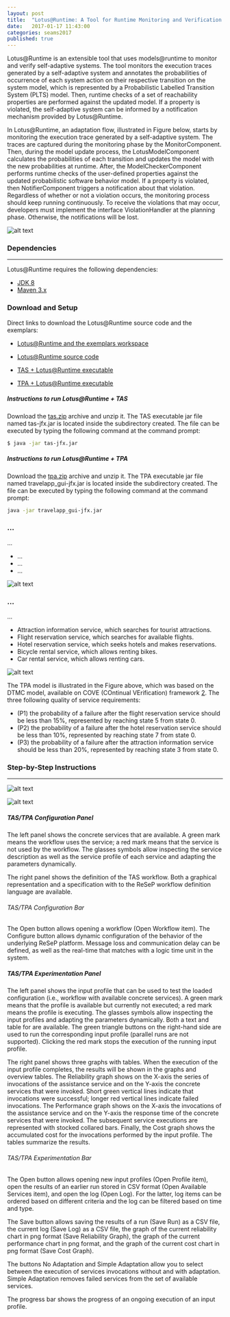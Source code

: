 ```yaml
---
layout: post
title:  "Lotus@Runtime: A Tool for Runtime Monitoring and Verification of Self-adaptive Systems"
date:   2017-01-17 11:43:00
categories: seams2017
published: true
---
```


Lotus@Runtime is an extensible tool that uses models@runtime to monitor and verify self-adaptive systems. The tool monitors the execution traces generated by a self-adaptive system and annotates the probabilities of occurrence of each system action on their respective transition on the system model, which is represented by a Probabilistic Labelled Transition System (PLTS) model. Then, runtime checks of a set of reachability properties are performed against the updated model. If a property is violated, the self-adaptive system can be informed by a notification mechanism provided by Lotus@Runtime.


In Lotus@Runtime, an adaptation flow, illustrated in Figure below, starts by monitoring the execution trace generated by a self-adaptive system. The traces are captured during the monitoring phase by the MonitorComponent. Then, during the model update process, the LotusModelComponent calculates the probabilities of each transition and updates the model with the new probabilities at runtime. After, the ModelCheckerComponent performs runtime checks of the user-defined properties against the updated probabilistic software behavior model. If a property is violated, then NotifierComponent triggers a notification about that violation. Regardless of whether or not a violation occurs, the monitoring process should keep running continuously. To receive the violations that may occur, developers must implement the interface ViolationHandler at the planning phase. Otherwise, the notifications will be lost.

![alt text](https://raw.githubusercontent.com/devfelipemonteiro/lotus-runtime/master/src/main/resources/images/fluxo.png "Lotus@Runtime Adaptation Flow.")


### Dependencies
--------------------------------------
Lotus@Runtime requires the following dependencies:

  - [JDK 8](http://www.oracle.com/technetwork/pt/java/javase/downloads/jdk8-downloads-2133151.html)
  - [Maven 3.x](https://maven.apache.org/)


### Download and Setup
Direct links to download the Lotus@Runtime source code and the exemplars:

  - [Lotus@Runtime and the exemplars workspace](https://www.dropbox.com/s/gdq3nvxru2xnkn1/workspace-exemplar.zip)

  - [Lotus@Runtime source code](https://github.com/devfelipemonteiro/lotus-runtime/archive/master.zip)

  - [TAS + Lotus@Runtime executable](https://www.dropbox.com/s/6bn3a9jti49ujmc/tas.zip)

  - [TPA + Lotus@Runtime executable](https://www.dropbox.com/s/u57ium1j7kvwo71/tpa.zip)


##### Instructions to run Lotus@Runtime + TAS

Download the [tas.zip](https://www.dropbox.com/s/6bn3a9jti49ujmc/tas.zip) archive and unzip it. The TAS executable jar file named tas-jfx.jar is located inside the subdirectory created. The file can be executed by typing the following command at the command prompt:

``` sh
$ java -jar tas-jfx.jar
```


##### Instructions to run Lotus@Runtime + TPA

Download the [tpa.zip](https://www.dropbox.com/s/u57ium1j7kvwo71/tpa.zip) archive and unzip it. The TPA executable jar file named travelapp_gui-jfx.jar is located inside the subdirectory created. The file can be executed by typing the following command at the command prompt:

```sh
java -jar travelapp_gui-jfx.jar
```


### ...

...

- ...
- ...
- ...

![alt text](https://raw.githubusercontent.com/devfelipemonteiro/lotus-runtime/master/src/main/resources/images/tas_model.png "Tele Assistance System Model")


### ...

...

  - Attraction information service, which searches for tourist attractions.
  - Flight reservation service, which searches for available flights.
  - Hotel reservation service, which seeks hotels and makes reservations.
  - Bicycle rental service, which allows renting bikes.
  - Car rental service, which allows renting cars.

![alt text](https://raw.githubusercontent.com/devfelipemonteiro/lotus-runtime/master/src/main/resources/images/tpa_model.png "Travel Planner Application Model")


The TPA model is illustrated in the Figure above, which was based on the DTMC model, available on COVE (COntinual VErification) framework [2]. The three following quality of service requirements:

  - (P1) the probability of a failure after the flight reservation service should be less than 15%, represented by reaching state 5 from state 0.
  - (P2) the probability of a failure after the hotel reservation service should be less than 10%, represented by reaching state 7 from state 0.
  - (P3) the probability of a failure after the attraction information service should be less than 20%, represented by reaching state 3 from state 0.



### Step-by-Step Instructions
--------------------------------------

![alt text](https://raw.githubusercontent.com/devfelipemonteiro/lotus-runtime/master/src/main/resources/images/tas_screen.png)

![alt text](https://raw.githubusercontent.com/devfelipemonteiro/lotus-runtime/master/src/main/resources/images/tpa_screen.png)

##### TAS/TPA Configuration Panel

The left panel shows the concrete services that are available.  A green mark means the workflow uses the service; a red mark means that the service is not used by the workflow. The glasses symbols allow inspecting the service description as well as the service profile of each service and adapting the parameters dynamically.

The right panel shows the definition of the TAS workflow. Both a graphical representation and a specification with to the ReSeP workflow definition language are available.

###### TAS/TPA Configuration Bar  

The Open button allows opening a workflow (Open Workflow item). The Configure button allows dynamic configuration of the behavior of the underlying ReSeP platform. Message loss and communication delay can be defined, as well as the real-time that matches with a logic time unit in the system.

##### TAS/TPA Experimentation Panel

The left panel shows the input profile that can be used to test the loaded configuration (i.e., workflow with available concrete services). A green mark means that the profile is available but currently not executed; a red mark means the profile is executing. The glasses symbols allow inspecting the input profiles and adapting the parameters dynamically. Both a text and table for are available. The green triangle buttons on the right-hand side are used to run the corresponding input profile (parallel runs are not supported). Clicking the red mark stops the execution of the running input profile.

The right panel shows three graphs with tables. When the execution of the input profile completes, the results will be shown in the graphs and overview tables. The Reliability graph shows on the X-axis the series of invocations of the assistance service and on the Y-axis the concrete services that were invoked. Short green vertical lines indicate that invocations were successful; longer red vertical lines indicate failed invocations. The Performance graph shows on the X-axis the invocations of the assistance service and on the Y-axis the response time of the concrete services that were invoked. The subsequent service executions are represented with stocked collared bars. Finally, the Cost graph shows the accumulated cost for the invocations performed by the input profile. The tables summarize the results.

###### TAS/TPA Experimentation Bar  

The Open button allows opening new input profiles (Open Profile item), open the results of an earlier run stored in CSV format (Open Available Services item), and open the log (Open Log). For the latter, log items can be ordered based on different criteria and the log can be filtered based on time and type.

The Save button allows saving the results of a run (Save Run) as a CSV file, the current log (Save Log) as a CSV file, the graph of the current reliability chart in png format (Save Reliability Graph), the graph of the current performance chart in png format, and the graph of the current cost chart in png format (Save Cost Graph).

The buttons No Adaptation and Simple Adaptation allow you to select between the execution of services invocations without and with adaptation. Simple Adaptation removes failed services from the set of available services.

The progress bar shows the progress of an ongoing execution of an input profile.

[1]:<https://people.cs.kuleuven.be/~danny.weyns/software/TAS/>
[2]:<https://www-users.cs.york.ac.uk/~raduc/COVE/>
